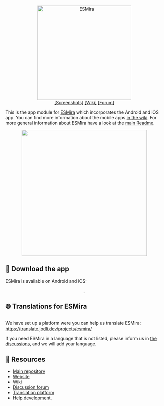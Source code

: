 <p>
	<img src="https://translate.jodli.dev/widgets/esmira/-/svg-badge.svg" alt="" />
</p>
<p align="center">
	<img src="https://raw.githubusercontent.com/KL-Psychological-Methodology/ESMira/main/about/images/web_header_normal.svg" alt="ESMira" width="300"/>
    <br>
	<a href="https://esmira.kl.ac.at/?about">[Screenshots]</a>
	<a href="https://github.com/KL-Psychological-Methodology/ESMira/wiki">[Wiki]</a>
	<a href="https://github.com/KL-Psychological-Methodology/ESMira/discussions">[Forum]</a>
</p>

This is the app module for [ESMira](https://github.com/KL-Psychological-Methodology/ESMira) which incorporates the Android and iOS app.
You can find more information about the mobile apps [in the wiki](https://github.com/KL-Psychological-Methodology/ESMira/wiki/App-overview).
For more general information about ESMira have a look at the [main Readme](https://github.com/KL-Psychological-Methodology/ESMira).


<p align="center">
	<img src="https://raw.githubusercontent.com/KL-Psychological-Methodology/ESMira/main/about/images/demo_image_apps.png" height="400" alt=""/>
	<br>
</p>

## :iphone: Download the app
ESMira is available on Android and iOS:
<p align="center">
    <a href="https://play.google.com/store/apps/details?id=at.jodlidev.esmira">
	    <img src="https://raw.githubusercontent.com/KL-Psychological-Methodology/ESMira/main/about/images/google-play-badge-en.png" alt=""/>
    </a>
    <a href="https://apps.apple.com/gb/app/esmira/id1538774594">
        <img src="https://raw.githubusercontent.com/KL-Psychological-Methodology/ESMira/main/about/images/apple-store-badge-en.png" alt=""/>
    </a>
</p>


## :globe_with_meridians: Translations for ESMira
<p align="center">
	<img src="https://translate.jodli.dev/widgets/esmira/-/multi-blue.svg" alt="" />
</p>

We have set up a platform were you can help us translate ESMira:
<https://translate.jodli.dev/projects/esmira/>

If you need ESMira in a language that is not listed, please inform us in [the discussions](https://github.com/KL-Psychological-Methodology/ESMira/discussions), and we will add your language.

## :link: Resources
- [Main repository](https://github.com/KL-Psychological-Methodology/ESMira)
- [Website](https://esmira.kl.ac.at/?about)
- [Wiki](https://github.com/KL-Psychological-Methodology/ESMira/wiki)
- [Discussion forum](https://github.com/KL-Psychological-Methodology/ESMira/discussions)
- [Translation platform](https://translate.jodli.dev/)
- [Help development](https://github.com/KL-Psychological-Methodology/ESMira/wiki/Help-development).